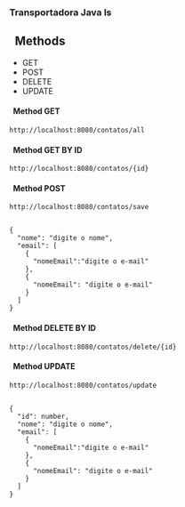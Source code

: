### Transportadora Java ls
## &nbsp; Methods 

- GET
- POST 
- DELETE
- UPDATE 

#### &nbsp; Method GET 

```
http://localhost:8080/contatos/all
```

#### &nbsp; Method GET BY ID

```
http://localhost:8080/contatos/{id}
```

#### &nbsp; Method POST

```
http://localhost:8080/contatos/save


{
  "nome": "digite o nome",
  "email": [
    {
      "nomeEmail":"digite o e-mail" 
    },
    { 
      "nomeEmail": "digite o e-mail"
    }
  ]
}

```

#### &nbsp; Method DELETE BY ID

```
http://localhost:8080/contatos/delete/{id}
```

#### &nbsp; Method UPDATE 

```
http://localhost:8080/contatos/update


{
  "id": number,
  "nome": "digite o nome",
  "email": [
    {
      "nomeEmail":"digite o e-mail" 
    },
    { 
      "nomeEmail": "digite o e-mail"
    }
  ]
}

```
